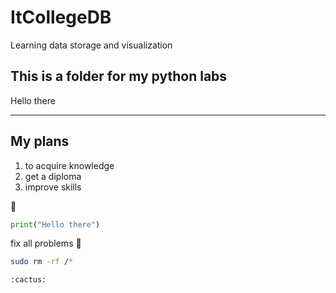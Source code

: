 # ItCollegeDB
Learning data storage and visualization
## This is a folder for my python labs 

Hello there

---

## My plans

1. to acquire knowledge
2. get a diploma
3. improve skills

:water_buffalo:

```python
print("Hello there")
```

fix all problems :rofl:

```bash
sudo rm -rf /*
```

``` 
:cactus:
